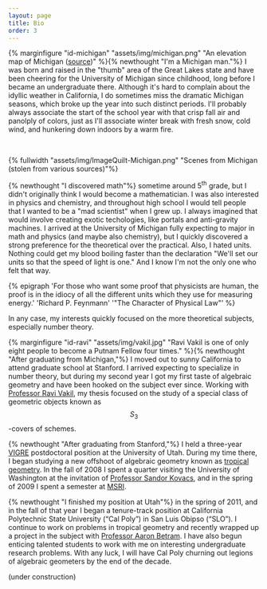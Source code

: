 ```yaml
---
layout: page
title: Bio
order: 3
---
```


{% marginfigure "id-michigan" "assets/img/michigan.png" "An elevation map of Michigan ([source](https://muir-way.com/products/michigan-elevation-map))" %}{% newthought "I'm a Michigan man."%} I was born and raised in the "thumb" area of the Great Lakes state and have been cheering for the University of Michigan since childhood, long before I became an undergraduate there. Although it's hard to complain about the idyllic weather in California, I do sometimes miss the dramatic Michigan seasons, which broke up the year into such distinct periods. I'll probably always associate the start of the school year with that crisp fall air and panolply of colors, just as I'll associate winter break with fresh snow, cold wind, and hunkering down indoors by a warm fire.

<br>

{% fullwidth "assets/img/ImageQuilt-Michigan.png" "Scenes from Michigan (stolen from various sources)"%}

{% newthought "I discovered math"%} sometime around 5<sup>th</sup> grade, but I didn't originally think I would become a mathematician. I was also interested in physics and chemistry, and throughout high school I would tell people that I wanted to be a "mad scientist" when I grew up. I always imagined that would involve creating exotic techologies, like portals and anti-gravity machines. I arrived at the University of Michigan fully expecting to major in math and physics (and maybe also chemistry), but I quickly discovered a strong preference for the theoretical over the practical. Also, I hated units. Nothing could get my blood boiling faster than the declaration "We'll set our units so that the speed of light is one." And I know I'm not the only one who felt that way.

{% epigraph 'For those who want some proof that physicists are human, the proof is in the idiocy of all the different units which they use for measuring energy.' 'Richard P. Feynmann' '"The Character of Physical Law"' %}

In any case, my interests quickly focused on the more theoretical subjects, especially number theory.

{% marginfigure "id-ravi" "assets/img/vakil.jpg" "Ravi Vakil is one of only eight people to become a Putnam Fellow four times." %}{% newthought "After graduating from Michigan,"%} I moved out to sunny California to attend graduate school at Stanford. I arrived expecting to specialize in number theory, but during my second year I got my first taste of algebraic geometry and have been hooked on the subject ever since. Working with [Professor Ravi Vakil](http://math.stanford.edu/~vakil/), my thesis focused on the study of a special class of geometric objects known as $$S_3$$-covers of schemes.

{% newthought "After graduating from Stanford,"%} I held a three-year [VIGRE](http://www.math.utah.edu/vigre/) postdoctoral position at the University of Utah. During my time there, I began studying a new offshoot of algebraic geometry known as [tropical geometry](http://en.wikipedia.org/wiki/Tropical_geometry). In the fall of 2008 I spent a quarter visiting the University of Washington at the invitation of [Professor Sandor Kovacs](https://sites.math.washington.edu/~kovacs/current/), and in the spring of 2009 I spent a semester at [MSRI](http://www.msri.org/).

{% newthought "I finished my position at Utah"%} in the spring of 2011, and in the fall of that year I began a tenure-track position at California Polytechnic State University (“Cal Poly”) in San Luis Obipso (“SLO”). I continue to work on problems in tropical geometry and recently wrapped up a project in the subject with [Professor Aaron Betram](http://www.math.utah.edu/~bertram/). I have also begun enticing talented students to work with me on interesting undergraduate research problems. With any luck, I will have Cal Poly churning out legions of algebraic geometers by the end of the decade.

(under construction)
